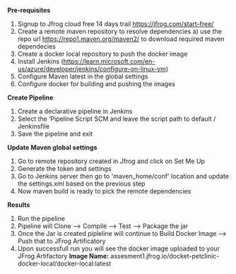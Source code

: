 **Pre-requisites**

1. Signup to Jfrog cloud free 14 days trail https://jfrog.com/start-free/
2. Create a remote maven repository to resolve dependencies
   a) use the repo url https://repo1.maven.org/maven2/ to download required maven dependecies
3. Create a docker local repository to push the docker image
4. Install Jenkins (https://learn.microsoft.com/en-us/azure/developer/jenkins/configure-on-linux-vm)
5. Configure Maven latest in the global settings
6. Configure docker for building and pushing the images

**Create Pipeline**

1. Create a declarative pipeline in Jenkins 
2. Select the ‘Pipeline Script SCM and leave the script path to default / Jenkinsfile
3. Save the pipeline and exit

**Update Maven global settings** 

1. Go to remote repository created in Jfrog and click on Set Me Up
2. Generate the token and settings
3. Go to Jenkins server then go to 'maven_home/conf' location and update the settings.xml based on the previous step
4. Now maven build is ready to pick the remote dependencies

**Results**

1. Run the pipeline
2. Pipeline will Clone —> Compile —> Test —> Package the jar
3. Once the Jar is created pipleline will continue to Build Docker Image —> Push that to JFrog Artificatory
4. Upon successfull run you will see the docker image uploaded to your JFrog Artifactory
   **Image Name:** assesment1.jfrog.io/docket-petclinic-docker-local/docker-local:latest
